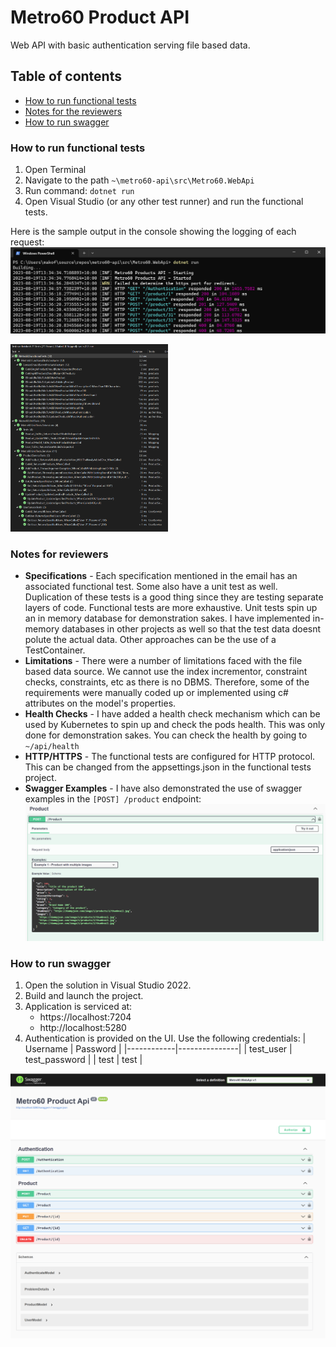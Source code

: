 # Metro60 Product API
Web API with basic authentication serving file based data.

## Table of contents
- [How to run functional tests](#how-to-run-functional-tests)
- [Notes for the reviewers](#notes-for-reviewers)
- [How to run swagger](#how-to-run-swagger)

### How to run functional tests
1. Open Terminal 
2. Navigate to the path `~\metro60-api\src\Metro60.WebApi`
3. Run command: `dotnet run`
4. Open Visual Studio (or any other test runner) and run the functional tests.

Here is the sample output in the console showing the logging of each request:
![ConsoleOutput](docs/ConsoleOutput.png)

<img src="docs/TestOutput.png" width="50%">

### Notes for reviewers
- **Specifications** - Each specification mentioned in the email has an associated functional test. Some also have a unit test as well. Duplication of these tests is a good thing since they are testing separate layers of code. Functional tests are more exhaustive. Unit tests spin up an in memory database for demonstration sakes. I have implemented in-memory databases in other projects as well so that the test data doesnt polute the actual data. Other approaches can be the use of a TestContainer. 
- **Limitations** - There were a number of limitations faced with the file based data source. We cannot use the index incrementor, constraint checks, constraints, etc as there is no DBMS. Therefore, some of the requirements were manually coded up or implemented using c# attributes on the model's properties. 
- **Health Checks** - I have added a health check mechanism which can be used by Kubernetes to spin up and check the pods health. This was only done for demonstration sakes. You can check the health by going to `~/api/health`
- **HTTP/HTTPS** - The functional tests are configured for HTTP protocol. This can be changed from the appsettings.json in the functional tests project.
- **Swagger Examples** - I have also demonstrated the use of swagger examples in the `[POST] /product` endpoint:
![Example](docs/Example.png)

### How to run swagger
1. Open the solution in Visual Studio 2022. 
2. Build and launch the project.
3. Application is serviced at:
    - https://localhost:7204
    - http://localhost:5280
4. Authentication is provided on the UI. Use the following credentials:
    |  Username  |  Password     |
    |------------|---------------|
    | test_user  | test_password |
    | test       | test          |

![Swagger](docs/Swagger.png)